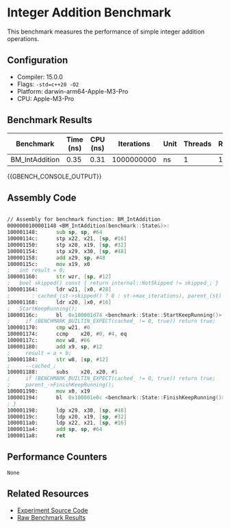 # Integer Addition Benchmark

This benchmark measures the performance of simple integer addition operations.

## Configuration

- Compiler: 15.0.0
- Flags: `-std=c++20 -O2`
- Platform: darwin-arm64-Apple-M3-Pro
- CPU: Apple-M3-Pro

## Benchmark Results

| Benchmark | Time (ns) | CPU (ns) | Iterations | Unit | Threads | Reps |
| --------- | --------- | -------- | ---------- | ---- | ------- | ---- |
| BM_IntAddition | 0.35 | 0.31 | 1000000000 | ns | 1 | 1 |


{{GBENCH_CONSOLE_OUTPUT}}

## Assembly Code

```asm

// Assembly for benchmark function: BM_IntAddition
0000000100001148 <BM_IntAddition(benchmark::State&)>:
100001148:     	sub	sp, sp, #64
10000114c:     	stp	x22, x21, [sp, #16]
100001150:     	stp	x20, x19, [sp, #32]
100001154:     	stp	x29, x30, [sp, #48]
100001158:     	add	x29, sp, #48
10000115c:     	mov	x19, x0
;   int result = 0;
100001160:     	str	wzr, [sp, #12]
;   bool skipped() const { return internal::NotSkipped != skipped_; }
100001164:     	ldr	w21, [x0, #28]
;       : cached_(st->skipped() ? 0 : st->max_iterations), parent_(st) {}
100001168:     	ldr	x20, [x0, #16]
;   StartKeepRunning();
10000116c:     	bl	0x100001d74 <benchmark::State::StartKeepRunning()>
;     if (BENCHMARK_BUILTIN_EXPECT(cached_ != 0, true)) return true;
100001170:     	cmp	w21, #0
100001174:     	ccmp	x20, #0, #4, eq
10000117c:     	mov	w8, #66
100001180:     	add	x9, sp, #12
;     result = a + b;
100001184:     	str	w8, [sp, #12]
;     --cached_;
100001188:     	subs	x20, x20, #1
;     if (BENCHMARK_BUILTIN_EXPECT(cached_ != 0, true)) return true;
;     parent_->FinishKeepRunning();
100001190:     	mov	x0, x19
100001194:     	bl	0x100001e0c <benchmark::State::FinishKeepRunning()>
; }
100001198:     	ldp	x29, x30, [sp, #48]
10000119c:     	ldp	x20, x19, [sp, #32]
1000011a0:     	ldp	x22, x21, [sp, #16]
1000011a4:     	add	sp, sp, #64
1000011a8:     	ret


```

## Performance Counters

```
None
```

## Related Resources

- [Experiment Source Code](../../../../../../experiments/int_addition)
- [Raw Benchmark Results](../../../../../../results/darwin-arm64-Apple-M3-Pro/clang-15.0.0/RelWithDebInfo_O2/34c70163/int_addition)
